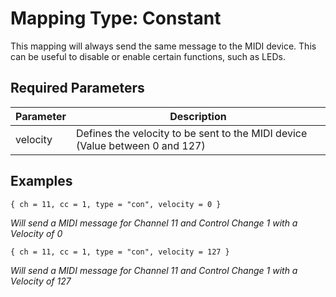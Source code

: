 # Mapping Type: Constant

This mapping will always send the same message to the MIDI device. This can be useful to disable or enable certain
functions, such as LEDs.

## Required Parameters

| Parameter | Description                                                                  |
|-----------|------------------------------------------------------------------------------|
| velocity  | Defines the velocity to be sent to the MIDI device (Value between 0 and 127) |

## Examples

```
{ ch = 11, cc = 1, type = "con", velocity = 0 }
```
*Will send a MIDI message for Channel 11 and Control Change 1 with a Velocity of 0*

```
{ ch = 11, cc = 1, type = "con", velocity = 127 }
```
*Will send a MIDI message for Channel 11 and Control Change 1 with a Velocity of 127*

